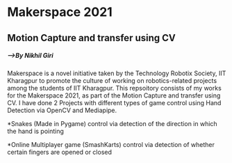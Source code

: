 # Makerspace 2021
## Motion Capture and transfer using CV

##### -->By Nikhil Giri


Makerspace is a novel initiative taken by the Technology Robotix Society, IIT Kharagpur to promote the culture of working on robotics-related projects among the students of IIT Kharagpur.  This repsoitory consists of my works for the Makerspace 2021, as part of the Motion Capture and transfer using CV.
I have done 2 Projects with different types of game control using Hand Detection via OpenCV and Mediapipe.

*Snakes (Made in Pygame) control via detection of the direction in which the hand is pointing

*Online Multiplayer game (SmashKarts) control via detection of whether certain fingers are opened or closed 
